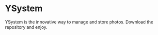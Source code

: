 # YSystem
YSystem is the innovative way to manage and store photos. Download the repository and enjoy.
